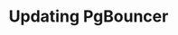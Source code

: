 ---
title: Updating PgBouncer
menu:
  docs_{{ .version }}:
    identifier: pb-updating
    name: Update Version
    parent: pb-pgbouncer-guides
    weight: 40
menu_name: docs_{{ .version }}
---